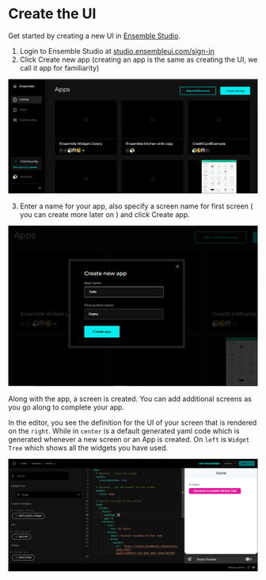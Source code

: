 # Create the UI

Get started by creating a new UI in [Ensemble Studio](https://studio.ensembleui.com).

1. Login to Ensemble Studio at [studio.ensembleui.com/sign-in](https://studio.ensembleui.com/sign-in)
2. Click Create new app (creating an app is the same as creating the UI, we call it app for familiarity)

![Alt text](image.png)

3. Enter a name for your app, also specify a screen name for first screen ( you can create more later on ) and click Create app.

![Alt text](image-1.png)

Along with the app, a screen is created. You can add additional screens as you go along to complete your app.

In the editor, you see the definition for the UI of your screen that is rendered on the `right`. While in `center` is a default generated yaml code which is generated whenever a new screen or an App is created. On `left` is `Widget Tree` which shows all the widgets you have used.

![Alt text](image-2.png)
